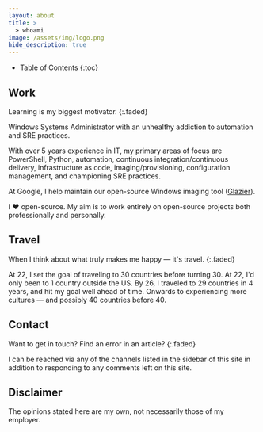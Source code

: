 ```yaml
---
layout: about
title: >
  > whoami
image: /assets/img/logo.png
hide_description: true
---
```


- Table of Contents
{:toc}

## Work

Learning is my biggest motivator.
{:.faded}

Windows Systems Administrator with an unhealthy addiction to automation and SRE
practices.

With over 5 years experience in IT, my primary areas of focus are
PowerShell, Python, automation, continuous integration/continuous delivery,
infrastructure as code, imaging/provisioning, configuration management,
and championing SRE practices.

At Google, I help maintain our open-source Windows imaging tool
([Glazier](https://github.com/google/glazier)).

I ❤️ open-source. My aim is to work entirely on open-source projects both
professionally and personally.

## Travel

When I think about what truly makes me happy — it's travel.
{:.faded}

At 22, I set the goal of traveling to 30 countries before turning 30.
At 22, I'd only been to 1 country outside the US. By 26, I traveled to 29 countries in
4 years, and hit my goal well ahead of time. Onwards to experiencing more
cultures — and possibly 40 countries before 40.

## Contact

Want to get in touch? Find an error in an article?
{:.faded}

I can be reached via any of the channels listed in the sidebar of this site in
addition to responding to any comments left on this site.

## Disclaimer

The opinions stated here are my own, not necessarily those of my employer.
